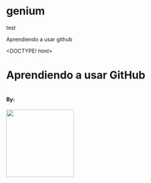 # genium
test

Aprendiendo a usar github

<DOCTYPE! html>


<body>
<h1>Aprendiendo a usar GitHub<h1>

<h4>By:</h4>
  <img src="http://genium.co/gif_genium.gif" height="180">
  
</body>
</html>
